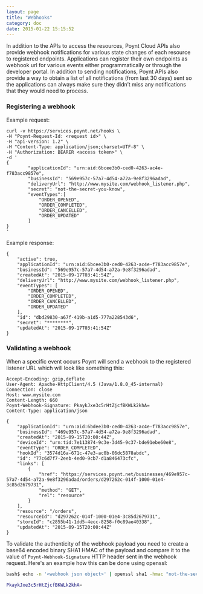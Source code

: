 ```yaml
---
layout: page
title: "Webhooks"
category: doc
date: 2015-01-22 15:15:52
---
```



In addition to the APIs to access the resources, Poynt Cloud APIs also provide webhook notifications for various state changes of each resource to registered endpoints. Applications can register their own endpoints as webhook url for various events either programmatically or through the developer portal. In addition to sending notifications, Poynt APIs also provide a way to obtain a list of all notifications (from last 30 days) sent so the applications can always make sure they didn’t miss any notifications that they would need to process.

### Registering a webhook

Example request:

~~~
curl -v https://services.poynt.net/hooks \
-H "Poynt-Request-Id: <request id>" \
-H "api-version: 1.2" \
-H "Content-Type: application/json;charset=UTF-8" \
-H "Authorization: BEARER <access token>" \
-d '
{
        "applicationId": "urn:aid:6bcee3b0-ced0-4263-ac4e-f783acc9857e",
        "businessId": "569e957c-57a7-4d54-a72a-9e8f3296adad",
        "deliveryUrl": "http://www.mysite.com/webhook_listener.php",
        "secret": "not-the-secret-you-know",
        "eventTypes":[
	        "ORDER_OPENED",
	        "ORDER_COMPLETED",
	        "ORDER_CANCELLED",
	        "ORDER_UPDATED"
        ]
}
'
~~~

Example response:

~~~
{
    "active": true,
    "applicationId": "urn:aid:6bcee3b0-ced0-4263-ac4e-f783acc9857e",
    "businessId": "569e957c-57a7-4d54-a72a-9e8f3296adad",
    "createdAt": "2015-09-17T03:41:54Z",
    "deliveryUrl": "http://www.mysite.com/webhook_listener.php",
    "eventTypes": [
        "ORDER_OPENED",
        "ORDER_COMPLETED",
        "ORDER_CANCELLED",
        "ORDER_UPDATED"
    ],
    "id": "dbd29830-a67f-419b-a1d5-777a228543d6",
    "secret": "********",
    "updatedAt": "2015-09-17T03:41:54Z"
}

~~~

### Validating a webhook

When a specific event occurs Poynt will send a webhook to the registered listener URL which will look like something this:

~~~
Accept-Encoding: gzip,deflate
User-Agent: Apache-HttpClient/4.5 (Java/1.8.0_45-internal)
Connection: close
Host: www.mysite.com
Content-Length: 660
Poynt-Webhook-Signature: PkaykJxe3c5rHtZjcfBKWLk2khA=
Content-Type: application/json

{
    "applicationId": "urn:aid:6bdee3b0-ced0-4263-ac4e-f783acc9857e",
    "businessId": "469e957c-57a7-4d54-a72a-9e8f3296adad",
    "createdAt": "2015-09-15T20:00:44Z",
    "deviceId": "urn:tid:7e113874-9c3e-3d45-9c37-bde91ebe60e8",
    "eventType": "ORDER_COMPLETED",
    "hookId": "3574d16a-671c-47e3-ac0b-06dc5878abdc",
    "id": "77c6d7f7-2eeb-4ed0-9cb7-d1a846473cfc",
    "links": [
        {
            "href": "https://services.poynt.net/businesses/469e957c-57a7-4d54-a72a-9e8f3296adad/orders/d297262c-014f-1000-01e4-3c85d2679731",
            "method": "GET",
            "rel": "resource"
        }
    ],
    "resource": "/orders",
    "resourceId": "d297262c-014f-1000-01e4-3c85d2679731",
    "storeId": "c2855b41-1dd5-4ecc-8258-f0c89ae40338",
    "updatedAt": "2015-09-15T20:00:44Z"
}
~~~

To validate the authenticity of the webhook payload you need to create a base64 encoded binary SHA1 HMAC of the payload and compare it to the value of `Poynt-Webhook-Signature` HTTP header sent in the webhook request. Here's an example how this can be done using openssl:

~~~bash
bash$ echo -n '<webhook json object>' | openssl sha1 -hmac "not-the-secret-you-know" -binary | base64

PkaykJxe3c5rHtZjcfBKWLk2khA=
~~~

